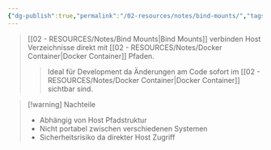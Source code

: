 ```yaml
---
{"dg-publish":true,"permalink":"/02-resources/notes/bind-mounts/","tags":["docker/storage","docker/development"],"noteIcon":"","updated":"2025-09-04T16:13:29.509+02:00"}
---
```



>[[02 - RESOURCES/Notes/Bind Mounts\|Bind Mounts]] verbinden Host Verzeichnisse direkt mit [[02 - RESOURCES/Notes/Docker Container\|Docker Container]] Pfaden.
>>Ideal für Development da Änderungen am Code sofort im [[02 - RESOURCES/Notes/Docker Container\|Docker Container]] sichtbar sind.

>[!warning] Nachteile
>- Abhängig von Host Pfadstruktur
>- Nicht portabel zwischen verschiedenen Systemen
>- Sicherheitsrisiko da direkter Host Zugriff